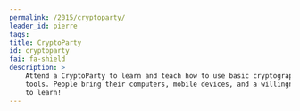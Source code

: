 ```yaml
---
permalink: /2015/cryptoparty/
leader_id: pierre
tags: 
title: CryptoParty
id: cryptoparty
fai: fa-shield
description: > 
    Attend a CryptoParty to learn and teach how to use basic cryptography 
    tools. People bring their computers, mobile devices, and a willingness 
    to learn!
---
```



